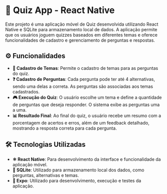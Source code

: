 # 📱 Quiz App - React Native

Este projeto é uma aplicação móvel de Quiz desenvolvida utilizando React Native e SQLite para armazenamento local de dados. A aplicação permite que os usuários joguem quizzes baseados em diferentes temas e oferece funcionalidades de cadastro e gerenciamento de perguntas e respostas.

## ⚙️ Funcionalidades

- **📂 Cadastro de Temas**: Permite o cadastro de temas para as perguntas do quiz.
- **❓ Cadastro de Perguntas**: Cada pergunta pode ter até 4 alternativas, sendo uma delas a correta. As perguntas são associadas aos temas cadastrados.
- **🎮 Execução do Quiz**: O usuário escolhe um tema e define a quantidade de perguntas que deseja responder. O sistema exibe as perguntas uma a uma.
- **📊 Resultado Final**: Ao final do quiz, o usuário recebe um resumo com a porcentagem de acertos e erros, além de um feedback detalhado, mostrando a resposta correta para cada pergunta.

## 🛠️ Tecnologias Utilizadas

- **⚛️ React Native**: Para desenvolvimento da interface e funcionalidade da aplicação móvel.
- **💾 SQLite**: Utilizado para armazenamento local dos dados, como perguntas, alternativas e temas.
- **🚀 Expo**: Utilizado para desenvolvimento, execução e testes da aplicação.